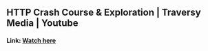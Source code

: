 ## HTTP Crash Course & Exploration | Traversy Media | Youtube
#### Link: <a href="https://youtu.be/iYM2zFP3Zn0">Watch here</a>